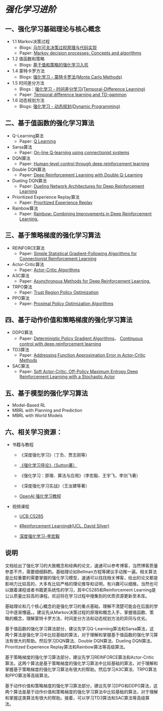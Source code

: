 # ***强化学习进阶***
## 一、强化学习基础理论与核心概念
- 1.1 Markov决策过程
  - Blogs: [马尔可夫决策过程原理与代码实现](https://blog.csdn.net/qq_41297934/article/details/105104684)
  - Paper: [Markov decision processes: Concepts and algorithms](https://www.writebug.com/git/awan/aicar/raw/commit/f779d0e788f6ba0aeb45d8d31f1384c09c236afe/references/Markov%20Decision%20Processes%20Concepts%20and%20Algorithms.pdf)
- 1.2 值函数和策略
  - Blogs: [基于值和策略的强化学习入坑](https://zhuanlan.zhihu.com/p/54825295)
- 1.4 蒙特卡罗方法
  - Blogs: [强化学习 - 蒙特卡罗法(Monte Carlo Methods)](https://zhuanlan.zhihu.com/p/72715842)
- 1.5 时间差分方法
  - Blogs：[强化学习 - 时间差分学习(Temporal-Difference Learning)](https://zhuanlan.zhihu.com/p/73083240)
  - Paper: [Temporal difference learning and TD-gammon](https://dl.acm.org/doi/10.1145/203330.203343)
- 1.6 动态规划方法
  - Blogs: [强化学习 - 动态规划(Dynamic Programming)](https://zhuanlan.zhihu.com/p/72360992)
## 二、基于值函数的强化学习算法
- Q-Learning算法
  - Paper: [Q Learning](https://link.springer.com/article/10.1007/BF00992698)
- Sarsa算法
  - Paper: [On-line Q-learning using connectionist systems](https://www.researchgate.net/profile/Mahesan-Niranjan/publication/2500611_On-Line_Q-Learning_Using_Connectionist_Systems/links/5438d5db0cf204cab1d6db0f/On-Line-Q-Learning-Using-Connectionist-Systems.pdf?_sg%5B0%5D=HYd0h230b7WOR6m4hj5yx01K97aS61Z0DufUURMQr9ZqMqcEVZ0dNpG84h6uCfRl_M40FNkXgRX-GnpnxH31Ww.jBF3fgrlhaJYs3bDEaHQU22nRpKP0zKeF_oOsqh7WddL8pfxAomPSbeANzdmLP9YPB26HbLeSaEJqhFgzIxvWQ&_sg%5B1%5D=CZtZhHTEMgSwBZrpZU_7BACd8RH04JUKiITdXRQJ6MQ9SFS27jreZmcsuNcqYYWRoxcwBE-xBMbrfl1QobmEZ65bmkmpzonq5JoLRIIUKXne.jBF3fgrlhaJYs3bDEaHQU22nRpKP0zKeF_oOsqh7WddL8pfxAomPSbeANzdmLP9YPB26HbLeSaEJqhFgzIxvWQ&_iepl=)
- DQN算法
  - Paper: [Human-level control through deep reinforcement learning](https://www.nature.com/articles/nature14236/?source=post_page---------------------------)
- Double DQN算法
  - Paper: [Deep Reinforcement Learning with Double Q-Learning](https://ojs.aaai.org/index.php/AAAI/article/view/10295)
- Dueling DQN算法
  - Paper: [Dueling Network Architectures for Deep Reinforcement Learning](http://proceedings.mlr.press/v48/wangf16.html)
- Prioritized Experience Replay算法
  - Paper: [Prioritized Experience Replay](https://arxiv.org/abs/1511.05952)
- Rainbow算法
  - Paper: [Rainbow: Combining Improvements in Deep Reinforcement Learning.](https://ojs.aaai.org/index.php/AAAI/article/view/11796)
## 三、基于策略梯度的强化学习算法
- REINFORCE算法
  - Paper: [Simple Statistical Gradient-Following Algorithms for Connectionist Reinforcement Learning](https://link.springer.com/chapter/10.1007/978-1-4615-3618-5_2)
- Actor-Critic算法
  - Paper: [Actor-Critic Algorithms](https://proceedings.neurips.cc/paper/1999/hash/6449f44a102fde848669bdd9eb6b76fa-Abstract.html)
- A3C算法
  - Paper: [Asynchronous Methods for Deep Reinforcement Learning.](http://proceedings.mlr.press/v48/mniha16.html?ref=https://githubhelp.com)
- TRPO算法
  - Paper: [Trust Region Policy Optimization](https://proceedings.mlr.press/v37/schulman15.html)
- PPO算法
  - Paper: [Proximal Policy Optimization Algorithms](https://arxiv.org/abs/1707.06347)
## 四、基于动作价值和策略梯度的强化学习算法
- DDPG算法
  - Paper: [Deterministic Policy Gradient Algorithms](http://proceedings.mlr.press/v32/silver14.html)、 [Continuous control with deep reinforcement learning](https://arxiv.org/abs/1509.02971)
- TD3算法
  - Paper: [Addressing Function Approximation Error in Actor-Critic Methods](https://proceedings.mlr.press/v80/fujimoto18a.html)
- SAC算法
  - Paper: [Soft Actor-Critic: Off-Policy Maximum Entropy Deep Reinforcement Learning with a Stochastic Actor](https://proceedings.mlr.press/v80/haarnoja18b)
## 五、基于模型的强化学习算法
- Model-Based RL
- MBRL with Planning and Prediction
- MBRL with World Models

## 六、相关学习资源：

- 书籍与教程

  - 《深度强化学习》（丁负、贾志刚等）

  - [《强化学习导论》（Sutton著）](https://rl.qiwihui.com/zh_CN/latest/)

  - 《强化学习：原理、算法与应用》（李宏毅、王宇飞、李剑飞著）

  - 《深度强化学习实战》（王汝建等著）

  -  [OpenAI 强化学习教程](https://spinningup.openai.com/en/latest/spinningup/rl_intro.html)

- 视频课程

  - [UCB CS285](https://www.bilibili.com/video/BV12341167kL/?spm_id_from=333.337.search-card.all.click&vd_source=ef6bc9d073dccb208fb608bc99286677)

  - [《Reinforcement Learning》(UCL. David Silver)](https://www.davidsilver.uk/teaching/)

  - [深度强化学习-李宏毅](https://www.bilibili.com/video/av24724071/?from=search&seid=9547815852611563503&vd_source=ef6bc9d073dccb208fb608bc99286677)
## 说明

文档给出了强化学习的大致概念和经典的论文，速通可以参考博客，当然博客质量参差不齐，需要细细斟酌。基础理论如Bellman方程等建议手动推一遍。相关算法是比较重要的需要掌握的强化学习模型，速通可以找找相关博客，给出的论文都是影响力比较高的，大多有比较严格的理论推导和证明，有兴趣可以细推。当然也可以跟着课程或者书籍更系统性的学习，其中CS285和Reinforcement Learning是公认质量比较高的课程。欢迎将在学习过程中搜集到的优质资源更新至本库。

基础理论和几个核心概念的是强化学习的重点基础，理解不清楚可能会在后面的学习中逐渐懵逼。。建议先从Markov决策过程的原理和概念入手，掌握值函数、策略的概念，理解蒙特卡罗方法、时间差分方法和动态规划方法的异同与优劣。

基于值函数的强化学习算法部分，建议先学习Q-Learning算法和Sarsa算法，这两个算法是强化学习中比较基础的算法，对于理解和掌握基于值函数的强化学习算法有很大的帮助。然后学习DQN算法、Double DQN算法、Dueling DQN算法、Prioritized Experience Replay算法和Rainbow算法等高级算法。

基于策略梯度的强化学习算法部分，建议先学习REINFORCE算法和Actor-Critic算法，这两个算法是基于策略梯度的强化学习算法中比较基础的算法，对于理解和掌握基于策略梯度的强化学习算法有很大的帮助。然后学习A3C算法、TRPO算法和PPO算法等高级算法。

基于动作价值和策略梯度的强化学习算法部分，建议先学习DPG和DDPG算法，这两个算法是基于动作价值和策略梯度的强化学习算法中比较基础的算法，对于理解和掌握这类算法有很大的帮助。接着，可以学习TD3算法和SAC算法等高级算法。
